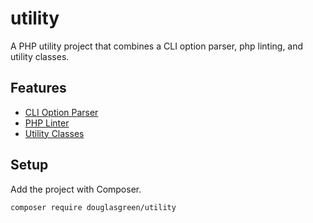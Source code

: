 # utility

A PHP utility project that combines a CLI option parser, php linting, and utility classes.

## Features

-   [CLI Option Parser](docs/option_parser.md)
-   [PHP Linter](docs/php_linter.md)
-   [Utility Classes](docs/utility.md)

## Setup

Add the project with Composer.

```
composer require douglasgreen/utility
```
